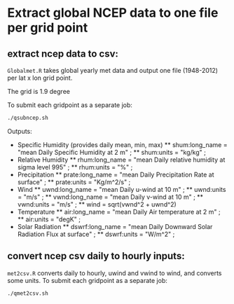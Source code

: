 # Extract global NCEP data to one file per grid point



## extract ncep data to csv:

`Globalmet.R` takes global yearly met data and output one file (1948-2012) per lat x lon grid point.

The grid is 1.9 degree

To submit each gridpoint as a separate job:

```bash
./qsubncep.sh
```

Outputs:

* Specific Humidity (provides daily mean, min, max)
** shum:long_name = "mean Daily Specific Humidity at 2 m" ;
** shum:units = "kg/kg" ;
* Relative Humidity
** rhum:long_name = "mean Daily relative humidity at sigma level 995" ;
** rhum:units = "%" ;
* Precipitation
** prate:long_name = "mean Daily Precipitation Rate at surface" ;
** prate:units = "Kg/m^2/s" ;
* Wind
** uwnd:long_name = "mean Daily u-wind at 10 m" ;
** uwnd:units = "m/s" ;
** vwnd:long_name = "mean Daily v-wind at 10 m" ;
** vwnd:units = "m/s" ;
** wind = sqrt(vwnd^2 + uwnd^2)
* Temperature
** air:long_name = "mean Daily Air temperature at 2 m" ;
** air:units = "degK" ;
* Solar Radiation
** dswrf:long_name = "mean Daily Downward Solar Radiation Flux at surface" ;
** dswrf:units = "W/m^2" ;


## convert ncep csv daily to hourly inputs:

`met2csv.R` converts daily to hourly, uwind and vwind to wind, and converts some units. 
To submit each gridpoint as a separate job:

```bash
./qmet2csv.sh
```

